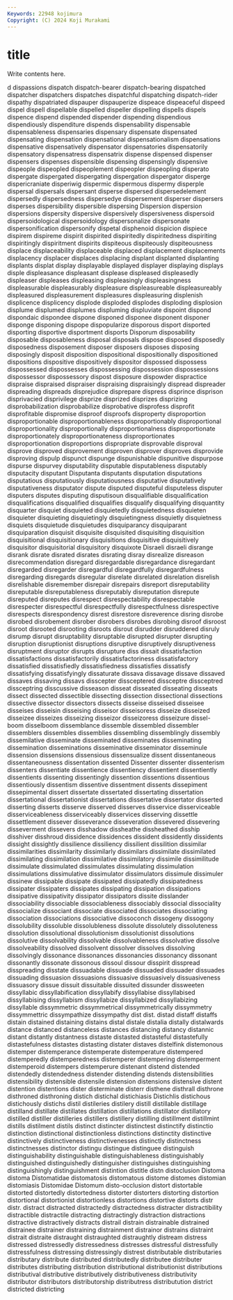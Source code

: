 ```yaml
---
Keywords: 22948 kojimura
Copyright: (C) 2024 Koji Murakami
---
```


# title

Write contents here.



d dispassions dispatch dispatch-bearer dispatch-bearing dispatched
dispatcher dispatchers dispatches dispatchful dispatching dispatch-rider dispathy dispatriated dispauper dispauperize
dispeace dispeaceful dispeed dispel dispell dispellable dispelled dispeller dispelling dispells
dispels dispence dispend dispended dispender dispending dispendious dispendiously dispenditure dispends
dispensability dispensable dispensableness dispensaries dispensary dispensate dispensated dispensating dispensation dispensational
dispensationalism dispensations dispensative dispensatively dispensator dispensatories dispensatorily dispensatory dispensatress dispensatrix
dispense dispensed dispenser dispensers dispenses dispensible dispensing dispensingly dispensive dispeople
dispeopled dispeoplement dispeopler dispeopling disperato dispergate dispergated dispergating dispergation dispergator
disperge dispericraniate disperiwig dispermic dispermous dispermy disperple dispersal dispersals dispersant
disperse dispersed dispersedelement dispersedly dispersedness dispersedye dispersement disperser dispersers disperses
dispersibility dispersible dispersing Dispersion dispersion dispersions dispersity dispersive dispersively dispersiveness
dispersoid dispersoidological dispersoidology dispersonalize dispersonate dispersonification dispersonify dispetal disphenoid dispicion
dispiece dispirem dispireme dispirit dispirited dispiritedly dispiritedness dispiriting dispiritingly dispiritment
dispirits dispiteous dispiteously dispiteousness displace displaceability displaceable displaced displacement displacements
displacency displacer displaces displacing displant displanted displanting displants displat display
displayable displayed displayer displaying displays disple displeasance displeasant displease displeased
displeasedly displeaser displeases displeasing displeasingly displeasingness displeasurable displeasurably displeasure displeasureable
displeasureably displeasured displeasurement displeasures displeasuring displenish displicence displicency displode disploded
displodes disploding displosion displume displumed displumes displuming displuviate dispoint dispond
dispondaic dispondee dispone disponed disponee disponent disponer disponge disponing dispope
dispopularize disporous disport disported disporting disportive disportment disports Disporum disposability
disposable disposableness disposal disposals dispose disposed disposedly disposedness disposement disposer
disposers disposes disposing disposingly disposit disposition dispositional dispositionally dispositioned dispositions
dispositive dispositively dispositor dispossed dispossess dispossessed dispossesses dispossessing dispossession dispossessions
dispossessor dispossessory dispost disposure dispowder dispractice dispraise dispraised dispraiser dispraising
dispraisingly dispread dispreader dispreading dispreads disprejudice disprepare dispress disprince disprison
disprivacied disprivilege disprize disprized disprizes disprizing disprobabilization disprobabilize disprobative disprofess
disprofit disprofitable dispromise disproof disproofs disproperty disproportion disproportionable disproportionableness disproportionably
disproportional disproportionality disproportionally disproportionalness disproportionate disproportionately disproportionateness disproportionates disproportionation disproportions
dispropriate disprovable disproval disprove disproved disprovement disproven disprover disproves disprovide
disproving dispulp dispunct dispunge dispunishable dispunitive dispurpose dispurse dispurvey disputability
disputable disputableness disputably disputacity disputant Disputanta disputants disputation disputations disputatious
disputatiously disputatiousness disputative disputatively disputativeness disputator dispute disputed disputeful disputeless
disputer disputers disputes disputing disputisoun disqualifiable disqualification disqualifications disqualified disqualifies
disqualify disqualifying disquantity disquarter disquiet disquieted disquietedly disquietedness disquieten disquieter
disquieting disquietingly disquietingness disquietly disquietness disquiets disquietude disquietudes disquiparancy disquiparant
disquiparation disquisit disquisite disquisited disquisiting disquisition disquisitional disquisitionary disquisitions disquisitive
disquisitively disquisitor disquisitorial disquisitory disquixote Disraeli disraeli disrange disrank disrate
disrated disrates disrating disray disrealize disreason disrecommendation disregard disregardable disregardance
disregardant disregarded disregarder disregardful disregardfully disregardfulness disregarding disregards disregular disrelate
disrelated disrelation disrelish disrelishable disremember disrepair disrepairs disreport disreputability disreputable
disreputableness disreputably disreputation disrepute disreputed disreputes disrespect disrespectability disrespectable disrespecter
disrespectful disrespectfully disrespectfulness disrespective disrespects disrespondency disrest disrestore disreverence disring
disrobe disrobed disrobement disrober disrobers disrobes disrobing disroof disroost disroot
disrooted disrooting disroots disrout disrudder disruddered disruly disrump disrupt disruptability
disruptable disrupted disrupter disrupting disruption disruptionist disruptions disruptive disruptively disruptiveness
disruptment disruptor disrupts disrupture diss dissait dissatisfaction dissatisfactions dissatisfactorily dissatisfactoriness
dissatisfactory dissatisfied dissatisfiedly dissatisfiedness dissatisfies dissatisfy dissatisfying dissatisfyingly dissaturate dissava
dissavage dissave dissaved dissaves dissaving dissavs disscepter dissceptered dissceptre dissceptred
dissceptring disscussive disseason disseat disseated disseating disseats dissect dissected dissectible
dissecting dissection dissectional dissections dissective dissector dissectors dissects disseise disseised
disseisee disseises disseisin disseising disseisor disseisoress disseize disseized disseizee disseizes
disseizing disseizor disseizoress disseizure dissel-boom disselboom dissemblance dissemble dissembled dissembler
dissemblers dissembles dissemblies dissembling dissemblingly dissembly dissemilative disseminate disseminated disseminates
disseminating dissemination disseminations disseminative disseminator disseminule dissension dissensions dissensious dissensualize
dissent dissentaneous dissentaneousness dissentation dissented Dissenter dissenter dissenterism dissenters dissentiate
dissentience dissentiency dissentient dissentiently dissentients dissenting dissentingly dissention dissentions dissentious
dissentiously dissentism dissentive dissentment dissents dissepiment dissepimental dissert dissertate dissertated
dissertating dissertation dissertational dissertationist dissertations dissertative dissertator disserted disserting disserts
disserve disserved disserves disservice disserviceable disserviceableness disserviceably disservices disserving dissettle
dissettlement dissever disseverance disseveration dissevered dissevering disseverment dissevers disshadow dissheathe
dissheathed disship disshiver disshroud dissidence dissidences dissident dissidently dissidents dissight
dissightly dissilience dissiliency dissilient dissilition dissimilar dissimilarities dissimilarity dissimilarly dissimilars
dissimilate dissimilated dissimilating dissimilation dissimilative dissimilatory dissimile dissimilitude dissimulate dissimulated
dissimulates dissimulating dissimulation dissimulations dissimulative dissimulator dissimulators dissimule dissimuler dissinew
dissipable dissipate dissipated dissipatedly dissipatedness dissipater dissipaters dissipates dissipating dissipation
dissipations dissipative dissipativity dissipator dissipators dissite disslander dissociability dissociable dissociableness
dissociably dissocial dissociality dissocialize dissociant dissociate dissociated dissociates dissociating dissociation
dissociations dissociative dissoconch dissogeny dissogony dissolubility dissoluble dissolubleness dissolute dissolutely
dissoluteness dissolution dissolutional dissolutionism dissolutionist dissolutions dissolutive dissolvability dissolvable dissolvableness
dissolvative dissolve dissolveability dissolved dissolvent dissolver dissolves dissolving dissolvingly dissonance
dissonances dissonancies dissonancy dissonant dissonantly dissonate dissonous dissoul dissour disspirit
disspread disspreading disstate dissuadable dissuade dissuaded dissuader dissuades dissuading dissuasion
dissuasions dissuasive dissuasively dissuasiveness dissuasory dissue dissuit dissuitable dissuited dissunder
dissweeten dissyllabic dissyllabification dissyllabify dissyllabise dissyllabised dissyllabising dissyllabism dissyllabize dissyllabized
dissyllabizing dissyllable dissymmetric dissymmetrical dissymmetrically dissymmetry dissymmettric dissympathize dissympathy dist
dist. distad distaff distaffs distain distained distaining distains distal distale
distalia distally distalwards distance distanced distanceless distances distancing distancy distannic
distant distantly distantness distaste distasted distasteful distastefully distastefulness distastes distasting
distater distaves distelfink distemonous distemper distemperance distemperate distemperature distempered distemperedly
distemperedness distemperer distempering distemperment distemperoid distempers distemperure distenant distend distended
distendedly distendedness distender distending distends distensibilities distensibility distensible distensile distension
distensions distensive distent distention distentions dister disterminate disterr disthene disthrall
disthrone disthroned disthroning distich distichal distichiasis Distichlis distichous distichously distichs
distil distileries distilery distill distillable distillage distilland distillate distillates distillation
distillations distillator distillatory distilled distiller distilleries distillers distillery distilling distillment
distillmint distills distilment distils distinct distincter distinctest distinctify distinctio distinction
distinctional distinctionless distinctions distinctity distinctive distinctively distinctiveness distinctivenesses distinctly distinctness
distinctnesses distinctor distingu distingue distinguee distinguish distinguishability distinguishable distinguishableness distinguishably
distinguished distinguishedly distinguisher distinguishes distinguishing distinguishingly distinguishment distintion distitle distn
distoclusion Distoma distoma Distomatidae distomatosis distomatous distome distomes distomian distomiasis
Distomidae Distomum disto-occlusion distort distortable distorted distortedly distortedness distorter distorters
distorting distortion distortional distortionist distortionless distortions distortive distorts distr distr.
distract distracted distractedly distractedness distracter distractibility distractible distractile distracting distractingly
distraction distractions distractive distractively distracts distrail distrain distrainable distrained distrainee
distrainer distraining distrainment distrainor distrains distraint distrait distraite distraught distraughted
distraughtly distream distress distressed distressedly distressedness distresses distressful distressfully distressfulness
distressing distressingly distrest distributable distributaries distributary distribute distributed distributedly distributee
distributer distributes distributing distribution distributional distributionist distributions distributival distributive distributively
distributiveness distributivity distributor distributors distributorship distributress distributution district districted districting
